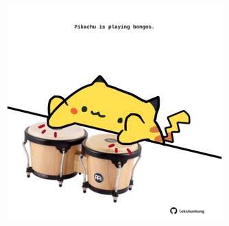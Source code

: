 <!-- built at 28/08/2024, 13:03:58 UTC -->
<p align="center">
  <img width="500" height="500" src="./ReadmeImage.svg">
</p>
